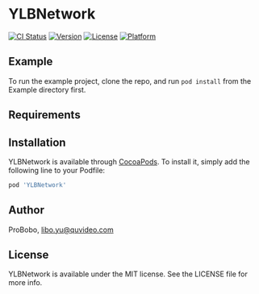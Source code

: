 # YLBNetwork

[![CI Status](https://img.shields.io/travis/ProBobo/YLBNetwork.svg?style=flat)](https://travis-ci.org/ProBobo/YLBNetwork)
[![Version](https://img.shields.io/cocoapods/v/YLBNetwork.svg?style=flat)](https://cocoapods.org/pods/YLBNetwork)
[![License](https://img.shields.io/cocoapods/l/YLBNetwork.svg?style=flat)](https://cocoapods.org/pods/YLBNetwork)
[![Platform](https://img.shields.io/cocoapods/p/YLBNetwork.svg?style=flat)](https://cocoapods.org/pods/YLBNetwork)

## Example

To run the example project, clone the repo, and run `pod install` from the Example directory first.

## Requirements

## Installation

YLBNetwork is available through [CocoaPods](https://cocoapods.org). To install
it, simply add the following line to your Podfile:

```ruby
pod 'YLBNetwork'
```

## Author

ProBobo, libo.yu@quvideo.com

## License

YLBNetwork is available under the MIT license. See the LICENSE file for more info.
